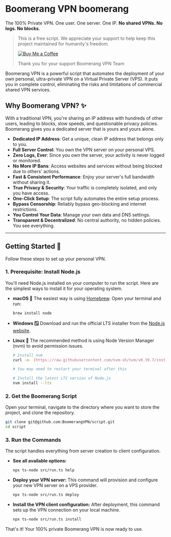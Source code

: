# Boomerang VPN boomerang

The 100% Private VPN. One user. One server. One IP. **No shared VPNs. No logs. No blocks.**

> This is a free script. We appreciate your support to help keep this project maintained for humanity's freedom.
>
> [![Buy Me a Coffee](https://img.shields.io/badge/Buy%20Me%20a%20Coffee-💛-ff5f5f)](https://www.buymeacoffee.com/boomerangvpn)
>
> Thank you for your support
> Boomerang VPN Team

Boomerang VPN is a powerful script that automates the deployment of your own personal, ultra-private VPN on a Virtual Private Server (VPS). It puts you in complete control, eliminating the risks and limitations of commercial shared VPN services.

## Why Boomerang VPN? ✨

With a traditional VPN, you're sharing an IP address with hundreds of other users, leading to blocks, slow speeds, and questionable privacy policies. Boomerang gives you a dedicated server that is yours and yours alone.

- **Dedicated IP Address**: Get a unique, clean IP address that belongs only to you.
- **Full Server Control**: You own the VPN server on your personal VPS.
- **Zero Logs, Ever**: Since you own the server, your activity is never logged or monitored.
- **No More IP Bans**: Access websites and services without being blocked due to others' actions.
- **Fast & Consistent Performance**: Enjoy your server's full bandwidth without sharing it.
- **True Privacy & Security**: Your traffic is completely isolated, and only you have access.
- **One-Click Setup**: The script fully automates the entire setup process.
- **Bypass Censorship**: Reliably bypass geo-blocking and internet restrictions.
- **You Control Your Data**: Manage your own data and DNS settings.
- **Transparent & Decentralized**: No central authority, no hidden policies. You see everything.

---

## Getting Started 🚀

Follow these steps to set up your personal VPN.

### 1. Prerequisite: Install Node.js

You'll need Node.js installed on your computer to run the script. Here are the simplest ways to install it for your operating system.

- **macOS 🍎** The easiest way is using [Homebrew](https://brew.sh/). Open your terminal and run:

  ```sh
  brew install node
  ```

- **Windows 🪟** Download and run the official LTS installer from the [Node.js website](https://nodejs.org/en/download).

- **Linux 🐧** The recommended method is using Node Version Manager (nvm) to avoid permission issues.

  ```sh
  # Install nvm
  curl -o- [https://raw.githubusercontent.com/nvm-sh/nvm/v0.39.7/install.sh](https://raw.githubusercontent.com/nvm-sh/nvm/v0.39.7/install.sh) | bash

  # You may need to restart your terminal after this

  # Install the latest LTS version of Node.js
  nvm install --lts
  ```

### 2. Get the Boomerang Script

Open your terminal, navigate to the directory where you want to store the project, and clone the repository.

```sh
git clone git@github.com:BoomerangVPN/script.git
cd script
```

### 3. Run the Commands

The script handles everything from server creation to client configuration.

- **See all available options:**

  ```sh
  npx ts-node src/run.ts help
  ```

- **Deploy your VPN server:** This command will provision and configure your new VPN server on a VPS provider.

  ```sh
  npx ts-node src/run.ts deploy
  ```

- **Install the VPN client configuration:** After deployment, this command sets up the VPN connection on your local machine.

  ```sh
  npx ts-node src/run.ts install
  ```

That's it! Your 100% private Boomerang VPN is now ready to use.
